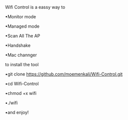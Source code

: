 Wifi Control is a eassy way to 

•Monitor mode

•Managed mode

•Scan All The AP

•Handshake    

•Mac channger                             

to install the tool 

•git clone https://github.com/moemenkali/Wifi-Control.git

•cd Wifi-Control

•chmod +x wifi

•./wifi

•and enjoy!


